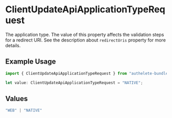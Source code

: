 # ClientUpdateApiApplicationTypeRequest

The application type. The value of this property affects the validation steps for a redirect URI.
See the description about `redirectUris` property for more details.


## Example Usage

```typescript
import { ClientUpdateApiApplicationTypeRequest } from "authelete-bundled/models/operations";

let value: ClientUpdateApiApplicationTypeRequest = "NATIVE";
```

## Values

```typescript
"WEB" | "NATIVE"
```
